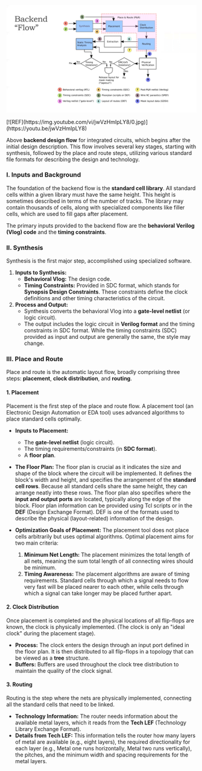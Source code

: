 <p align="center">
  <img src="https://raw.githubusercontent.com/tusharc01/ASIC_Design_Flow/main/PhysicalDesign/backend.png" alt="Backend Design Flow" style="max-width:100%; height:auto;" />
</p>
[![REF](https://img.youtube.com/vi/jwVzHmIpLY8/0.jpg)](https://youtu.be/jwVzHmIpLY8)


Above **backend design flow** for integrated circuits, which begins after the initial design description. This flow involves several key stages, starting with synthesis, followed by the place and route steps, utilizing various standard file formats for describing the design and technology.

### I. Inputs and Background

The foundation of the backend flow is the **standard cell library**. All standard cells within a given library must have the same height. This height is sometimes described in terms of the number of tracks. The library may contain thousands of cells, along with specialized components like filler cells, which are used to fill gaps after placement.

The primary inputs provided to the backend flow are the **behavioral Verilog (Vlog) code** and the **timing constraints**.

### II. Synthesis

Synthesis is the first major step, accomplished using specialized software.

1.  **Inputs to Synthesis:**
    *   **Behavioral Vlog:** The design code.
    *   **Timing Constraints:** Provided in SDC format, which stands for **Synopsis Design Constraints**. These constraints define the clock definitions and other timing characteristics of the circuit.
2.  **Process and Output:**
    *   Synthesis converts the behavioral Vlog into a **gate-level netlist** (or logic circuit).
    *   The output includes the logic circuit in **Verilog format** and the timing constraints in SDC format. While the timing constraints (SDC) provided as input and output are generally the same, the style may change.

### III. Place and Route

Place and route is the automatic layout flow, broadly comprising three steps: **placement**, **clock distribution**, and **routing**.

#### 1. Placement

Placement is the first step of the place and route flow. A placement tool (an Electronic Design Automation or EDA tool) uses advanced algorithms to place standard cells optimally.

*   **Inputs to Placement:**
    *   The **gate-level netlist** (logic circuit).
    *   The timing requirements/constraints (in **SDC format**).
    *   A **floor plan**.

*   **The Floor Plan:** The floor plan is crucial as it indicates the size and shape of the block where the circuit will be implemented. It defines the block's width and height, and specifies the arrangement of the **standard cell rows**. Because all standard cells share the same height, they can arrange neatly into these rows. The floor plan also specifies where the **input and output ports** are located, typically along the edge of the block. Floor plan information can be provided using Tcl scripts or in the **DEF** (Design Exchange Format). DEF is one of the formats used to describe the physical (layout-related) information of the design.

*   **Optimization Goals of Placement:** The placement tool does not place cells arbitrarily but uses optimal algorithms. Optimal placement aims for two main criteria:
    1.  **Minimum Net Length:** The placement minimizes the total length of all nets, meaning the sum total length of all connecting wires should be minimum.
    2.  **Timing Awareness:** The placement algorithms are aware of timing requirements. Standard cells through which a signal needs to flow very fast will be placed nearer to each other, while cells through which a signal can take longer may be placed further apart.

#### 2. Clock Distribution

Once placement is completed and the physical locations of all flip-flops are known, the clock is physically implemented. (The clock is only an "ideal clock" during the placement stage).

*   **Process:** The clock enters the design through an input port defined in the floor plan. It is then distributed to all flip-flops in a topology that can be viewed as a **tree** structure.
*   **Buffers:** Buffers are used throughout the clock tree distribution to maintain the quality of the clock signal.

#### 3. Routing

Routing is the step where the nets are physically implemented, connecting all the standard cells that need to be linked.

*   **Technology Information:** The router needs information about the available metal layers, which it reads from the **Tech LEF** (Technology Library Exchange Format).
*   **Details from Tech LEF:** This information tells the router how many layers of metal are available (e.g., eight layers), the required directionality for each layer (e.g., Metal one runs horizontally, Metal two runs vertically), the pitches, and the minimum width and spacing requirements for the metal layers.
